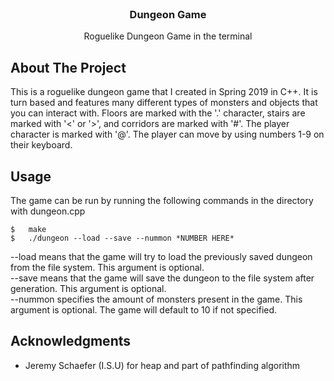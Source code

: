 
<!-- PROJECT LOGO -->
<br />
<div align="center">
  <a href="https://github.com/github_username/repo_name">
  </a>

<h3 align="center">Dungeon Game</h3>

  <p align="center">
    Roguelike Dungeon Game in the terminal
    <br />

  </p>
</div>

<!-- ABOUT THE PROJECT -->
## About The Project

This is a roguelike dungeon game that I created in Spring 2019 in C++. It is turn based and features many different types of monsters and objects that you can interact with. Floors are marked with the '.' character, stairs are marked with '<' or '>', and corridors are marked with '#'. The player character is marked with '@'. The player can move by using numbers 1-9 on their keyboard. 

<!-- USAGE EXAMPLES -->
## Usage

The game can be run by running the following commands in the directory with dungeon.cpp
```
$   make
$   ./dungeon --load --save --nummon *NUMBER HERE*
```
--load means that the game will try to load the previously saved dungeon from the file system. This argument is optional.
<br/>
--save means that the game will save the dungeon to the file system after generation. This argument is optional.
<br/>
--nummon specifies the amount of monsters present in the game. This argument is optional. The game will default to 10 if not specified. 

<!-- ACKNOWLEDGMENTS -->
## Acknowledgments

* Jeremy Schaefer (I.S.U) for heap and part of pathfinding algorithm 


